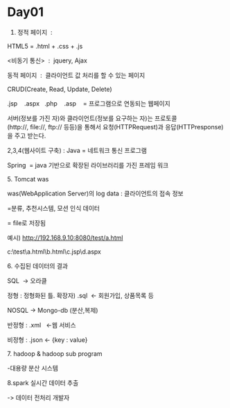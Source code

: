 # Day01

1. 정적 페이지  :

HTML5 = .html + .css + .js

<비동기 통신>  :  jquery, Ajax

동적 페이지  :  클라이언트 값 처리를 할 수 있는 페이지

CRUD(Create, Read, Update, Delete)

.jsp    .aspx   .php    .asp    = 프로그램으로 연동되는 웹페이지

서버(정보를 가진 자)와 클라이언트(정보를 요구하는 자)는 프로토콜(http://, file://, ftp:// 등등)을 통해서 요청(HTTPRequest)과 응답(HTTPresponse)을 주고 받는다.

2,3,4(웹사이트 구축) : Java = 네트워크 통신 프로그램

Spring  = java 기반으로 확장된 라이브러리를 가진 프레임 워크

5. Tomcat was

was(WebApplication Server)의 log data : 클라이언트의 접속 정보

=분류, 추천시스템, 모션 인식 데이터

= file로 저장됨

예시) http://192.168.9.10:8080/test/a.html

c:\test\a.html\b.html\c.jsp\d.aspx

6. 수집된 데이터의 결과

SQL  -> 오라클

정형 : 정형화된 틀. 확장자) .sql  <- 회원가입, 상품목록 등

NOSQL -> Mongo-db (분산,복제)

반정형 : .xml   <-웹 서비스

비정형 : .json <- {key : value}

7. hadoop & hadoop sub program

-대용량 분산 시스템

8.spark 실시간 데이터 추출

-> 데이터 전처리 개발자